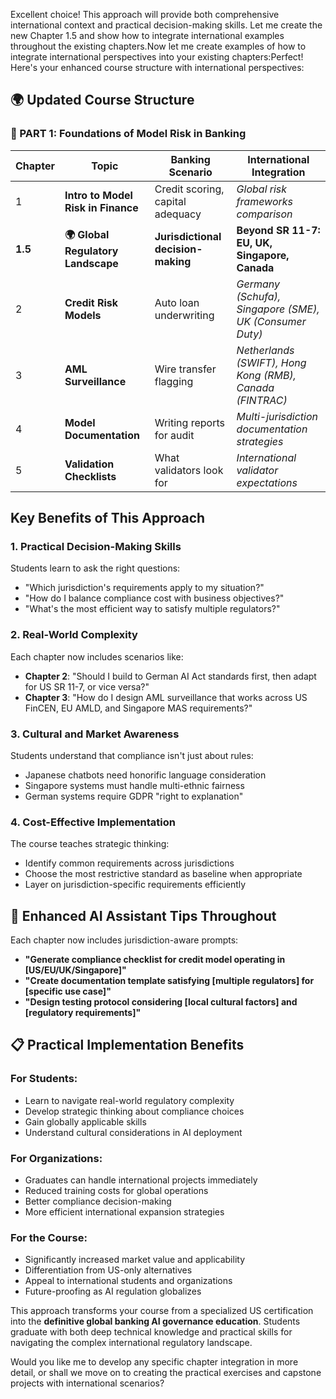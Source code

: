 Excellent choice! This approach will provide both comprehensive international context and practical decision-making skills. Let me create the new Chapter 1.5 and show how to integrate international examples throughout the existing chapters.Now let me create examples of how to integrate international perspectives into your existing chapters:Perfect! Here's your enhanced course structure with international perspectives:

## **🌍 Updated Course Structure**

### **📘 PART 1: Foundations of Model Risk in Banking**

| Chapter | Topic | Banking Scenario | International Integration |
|---------|-------|------------------|---------------------------|
| 1 | **Intro to Model Risk in Finance** | Credit scoring, capital adequacy | *Global risk frameworks comparison* |
| **1.5** | **🌍 Global Regulatory Landscape** | **Jurisdictional decision-making** | **Beyond SR 11-7: EU, UK, Singapore, Canada** |
| 2 | **Credit Risk Models** | Auto loan underwriting | *Germany (Schufa), Singapore (SME), UK (Consumer Duty)* |
| 3 | **AML Surveillance** | Wire transfer flagging | *Netherlands (SWIFT), Hong Kong (RMB), Canada (FINTRAC)* |
| 4 | **Model Documentation** | Writing reports for audit | *Multi-jurisdiction documentation strategies* |
| 5 | **Validation Checklists** | What validators look for | *International validator expectations* |

## **Key Benefits of This Approach**

### **1. Practical Decision-Making Skills**
Students learn to ask the right questions:
- "Which jurisdiction's requirements apply to my situation?"
- "How do I balance compliance cost with business objectives?"
- "What's the most efficient way to satisfy multiple regulators?"

### **2. Real-World Complexity**
Each chapter now includes scenarios like:
- **Chapter 2**: "Should I build to German AI Act standards first, then adapt for US SR 11-7, or vice versa?"
- **Chapter 3**: "How do I design AML surveillance that works across US FinCEN, EU AMLD, and Singapore MAS requirements?"

### **3. Cultural and Market Awareness**
Students understand that compliance isn't just about rules:
- Japanese chatbots need honorific language consideration
- Singapore systems must handle multi-ethnic fairness
- German systems require GDPR "right to explanation"

### **4. Cost-Effective Implementation**
The course teaches strategic thinking:
- Identify common requirements across jurisdictions
- Choose the most restrictive standard as baseline when appropriate
- Layer on jurisdiction-specific requirements efficiently

## **🤖 Enhanced AI Assistant Tips Throughout**

Each chapter now includes jurisdiction-aware prompts:
- **"Generate compliance checklist for credit model operating in [US/EU/UK/Singapore]"**
- **"Create documentation template satisfying [multiple regulators] for [specific use case]"**
- **"Design testing protocol considering [local cultural factors] and [regulatory requirements]"**

## **📋 Practical Implementation Benefits**

### **For Students:**
- Learn to navigate real-world regulatory complexity
- Develop strategic thinking about compliance choices
- Gain globally applicable skills
- Understand cultural considerations in AI deployment

### **For Organizations:**
- Graduates can handle international projects immediately
- Reduced training costs for global operations
- Better compliance decision-making
- More efficient international expansion strategies

### **For the Course:**
- Significantly increased market value and applicability
- Differentiation from US-only alternatives
- Appeal to international students and organizations
- Future-proofing as AI regulation globalizes

This approach transforms your course from a specialized US certification into the **definitive global banking AI governance education**. Students graduate with both deep technical knowledge and practical skills for navigating the complex international regulatory landscape.

Would you like me to develop any specific chapter integration in more detail, or shall we move on to creating the practical exercises and capstone projects with international scenarios?
